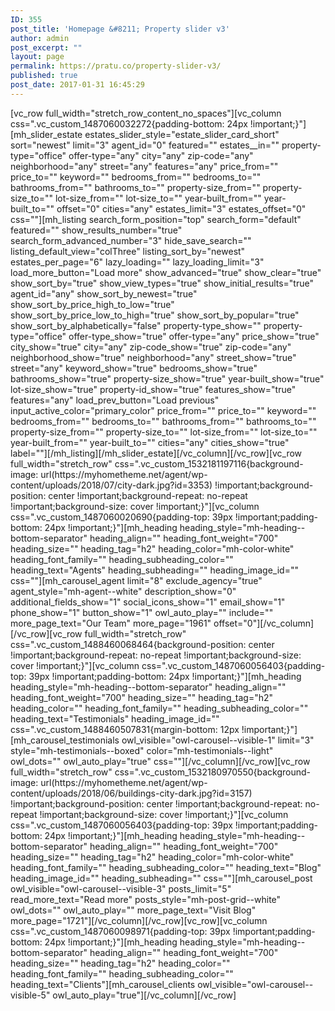 ```yaml
---
ID: 355
post_title: 'Homepage &#8211; Property slider v3'
author: admin
post_excerpt: ""
layout: page
permalink: https://pratu.co/property-slider-v3/
published: true
post_date: 2017-01-31 16:45:29
---
```

<p>[vc_row full_width="stretch_row_content_no_spaces"][vc_column css=".vc_custom_1487060032272{padding-bottom: 24px !important;}"][mh_slider_estate estates_slider_style="estate_slider_card_short" sort="newest" limit="3" agent_id="0" featured="" estates__in="" property-type="office" offer-type="any" city="any" zip-code="any" neighborhood="any" street="any" features="any" price_from="" price_to="" keyword="" bedrooms_from="" bedrooms_to="" bathrooms_from="" bathrooms_to="" property-size_from="" property-size_to="" lot-size_from="" lot-size_to="" year-built_from="" year-built_to="" offset="0" cities="any" estates_limit="3" estates_offset="0" css=""][mh_listing search_form_position="top" search_form="default" featured="" show_results_number="true" search_form_advanced_number="3" hide_save_search="" listing_default_view="colThree" listing_sort_by="newest" estates_per_page="6" lazy_loading="" lazy_loading_limit="3" load_more_button="Load more" show_advanced="true" show_clear="true" show_sort_by="true" show_view_types="true" show_initial_results="true" agent_id="any" show_sort_by_newest="true" show_sort_by_price_high_to_low="true" show_sort_by_price_low_to_high="true" show_sort_by_popular="true" show_sort_by_alphabetically="false" property-type_show="" property-type="office" offer-type_show="true" offer-type="any" price_show="true" city_show="true" city="any" zip-code_show="true" zip-code="any" neighborhood_show="true" neighborhood="any" street_show="true" street="any" keyword_show="true" bedrooms_show="true" bathrooms_show="true" property-size_show="true" year-built_show="true" lot-size_show="true" property-id_show="true" features_show="true" features="any" load_prev_button="Load previous" input_active_color="primary_color" price_from="" price_to="" keyword="" bedrooms_from="" bedrooms_to="" bathrooms_from="" bathrooms_to="" property-size_from="" property-size_to="" lot-size_from="" lot-size_to="" year-built_from="" year-built_to="" cities="any" cities_show="true" label=""][/mh_listing][/mh_slider_estate][/vc_column][/vc_row][vc_row full_width="stretch_row" css=".vc_custom_1532181197116{background-image: url(https://myhometheme.net/agent/wp-content/uploads/2018/07/city-dark.jpg?id=3353) !important;background-position: center !important;background-repeat: no-repeat !important;background-size: cover !important;}"][vc_column css=".vc_custom_1487060020690{padding-top: 39px !important;padding-bottom: 24px !important;}"][mh_heading heading_style="mh-heading--bottom-separator" heading_align="" heading_font_weight="700" heading_size="" heading_tag="h2" heading_color="mh-color-white" heading_font_family="" heading_subheading_color="" heading_text="Agents" heading_subheading="" heading_image_id="" css=""][mh_carousel_agent limit="8" exclude_agency="true" agent_style="mh-agent--white" description_show="0" additional_fields_show="1" social_icons_show="1" email_show="1" phone_show="1" button_show="1" owl_auto_play="" include="" more_page_text="Our Team" more_page="1961" offset="0"][/vc_column][/vc_row][vc_row full_width="stretch_row" css=".vc_custom_1488460068464{background-position: center !important;background-repeat: no-repeat !important;background-size: cover !important;}"][vc_column css=".vc_custom_1487060056403{padding-top: 39px !important;padding-bottom: 24px !important;}"][mh_heading heading_style="mh-heading--bottom-separator" heading_align="" heading_font_weight="700" heading_size="" heading_tag="h2" heading_color="" heading_font_family="" heading_subheading_color="" heading_text="Testimonials" heading_image_id="" css=".vc_custom_1488460507831{margin-bottom: 12px !important;}"][mh_carousel_testimonials owl_visible="owl-carousel--visible-1" limit="3" style="mh-testimonials--boxed" color="mh-testimonials--light" owl_dots="" owl_auto_play="true" css=""][/vc_column][/vc_row][vc_row full_width="stretch_row" css=".vc_custom_1532180970550{background-image: url(https://myhometheme.net/agent/wp-content/uploads/2018/06/buildings-city-dark.jpg?id=3157) !important;background-position: center !important;background-repeat: no-repeat !important;background-size: cover !important;}"][vc_column css=".vc_custom_1487060056403{padding-top: 39px !important;padding-bottom: 24px !important;}"][mh_heading heading_style="mh-heading--bottom-separator" heading_align="" heading_font_weight="700" heading_size="" heading_tag="h2" heading_color="mh-color-white" heading_font_family="" heading_subheading_color="" heading_text="Blog" heading_image_id="" heading_subheading="" css=""][mh_carousel_post owl_visible="owl-carousel--visible-3" posts_limit="5" read_more_text="Read more" posts_style="mh-post-grid--white" owl_dots="" owl_auto_play="" more_page_text="Visit Blog" more_page="1721"][/vc_column][/vc_row][vc_row][vc_column css=".vc_custom_1487060098971{padding-top: 39px !important;padding-bottom: 24px !important;}"][mh_heading heading_style="mh-heading--bottom-separator" heading_align="" heading_font_weight="700" heading_size="" heading_tag="h2" heading_color="" heading_font_family="" heading_subheading_color="" heading_text="Clients"][mh_carousel_clients owl_visible="owl-carousel--visible-5" owl_auto_play="true"][/vc_column][/vc_row]</p>